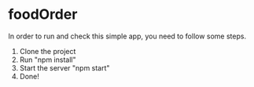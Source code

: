 # foodOrder

In order to run and check this simple app, you need to follow some steps.

1. Clone the project
2. Run "npm install"
3. Start the server "npm start"
4. Done!


